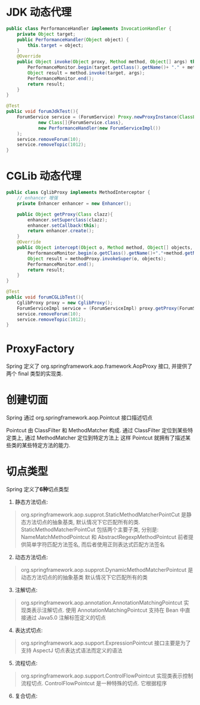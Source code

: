 # JDK 动态代理
```java
public class PerformanceHandler implements InvocationHandler {
    private Object target;
    public PerformanceHandler(Object object) {
        this.target = object;
    }
    @Override
    public Object invoke(Object proxy, Method method, Object[] args) throws Throwable {
        PerformanceMonitor.begin(target.getClass().getName()+ "." + method.getName());
        Object result = method.invoke(target, args);
        PerformanceMonitor.end();
        return result;
    }
}

@Test
public void forumJdkTest(){
    ForumService service = (ForumService) Proxy.newProxyInstance(ClassLoader.getSystemClassLoader(),
            new Class[]{ForumService.class},
            new PerformanceHandler(new ForumServiceImpl())
    );
    service.removeForum(10);
    service.removeTopic(1012);
}
```

# CGLib 动态代理
```java
public class CglibProxy implements MethodInterceptor {
    // enhancer 增强
    private Enhancer enhancer = new Enhancer();

    public Object getProxy(Class clazz){
        enhancer.setSuperclass(clazz);
        enhancer.setCallback(this);
        return enhancer.create();
    }
    @Override
    public Object intercept(Object o, Method method, Object[] objects, MethodProxy methodProxy) throws Throwable {
        PerformanceMonitor.begin(o.getClass().getName()+"."+method.getName());
        Object result = methodProxy.invokeSuper(o, objects);
        PerformanceMonitor.end();
        return result;
    }
}

@Test
public void forumCGLibTest(){
    CglibProxy proxy = new CglibProxy();
    ForumServiceImpl service = (ForumServiceImpl) proxy.getProxy(ForumServiceImpl.class);
    service.removeForum(10);
    service.removeTopic(1012);
}
```

# ProxyFactory
Spring 定义了 org.springframework.aop.framework.AopProxy 接口, 并提供了两个 final 类型的实现类.


# 创建切面
Spring 通过 org.springframework.aop.Pointcut 接口描述切点

Pointcut 由 ClassFilter 和 MethodMatcher 构成.
通过 ClassFilter 定位到某些特定类上, 通过 MethodMatcher 定位到特定方法上
这样 Pointcut 就拥有了描述某些类的某些特定方法的能力.

# 切点类型
Spring 定义了**6种**切点类型

1. 静态方法切点:
> org.springframework.aop.supprot.StaticMethodMatcherPointCut 是静态方法切点的抽象基类,
> 默认情况下它匹配所有的类. StaticMethodMatcherPointCut 包括两个主要子类,
> 分别是: NameMatchMethodPointcut 和 AbstractRegexpMethodPointcut
> 前者提供简单字符匹配方法签名, 而后者使用正则表达式匹配方法签名
2. 动态方法切点:
> org.springframework.aop.supprot.DynamicMethodMatcherPointcut 是动态方法切点的的抽象基类
> 默认情况下它匹配所有的类
3. 注解切点:
> org.springframework.aop.annotation.AnnotationMatchingPointcut 实现类表示注解切点.
> 使用 AnnotationMatchingPointcut 支持在 Bean 中直接通过 Java5.0 注解标签定义的切点
4. 表达式切点:
> org.springframework.aop.support.ExpressionPointcut 接口主要是为了支持 AspectJ 
> 切点表达式语法而定义的语法
5. 流程切点:
> org.springframework.aop.support.ControlFlowPointcut 实现类表示控制流程切点.
> ControlFlowPointcut 是一种特殊的切点. 它根据程序
6. 复合切点:


